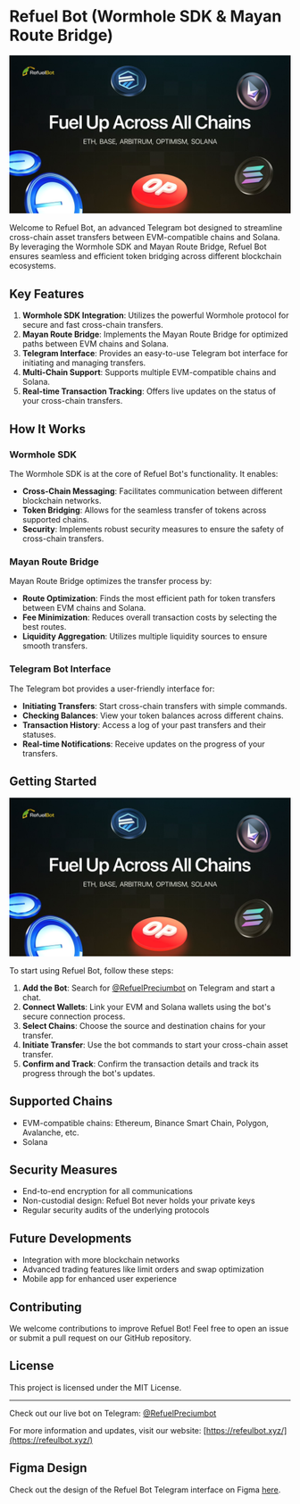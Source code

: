 # Refuel Bot (Wormhole SDK & Mayan Route Bridge)
[![Refuel Bot Logo](images/refuel.jpg)](https://x.com/refuelbot)

Welcome to Refuel Bot, an advanced Telegram bot designed to streamline cross-chain asset transfers between EVM-compatible chains and Solana. By leveraging the Wormhole SDK and Mayan Route Bridge, Refuel Bot ensures seamless and efficient token bridging across different blockchain ecosystems.

## Key Features

1. **Wormhole SDK Integration**: Utilizes the powerful Wormhole protocol for secure and fast cross-chain transfers.
2. **Mayan Route Bridge**: Implements the Mayan Route Bridge for optimized paths between EVM chains and Solana.
3. **Telegram Interface**: Provides an easy-to-use Telegram bot interface for initiating and managing transfers.
4. **Multi-Chain Support**: Supports multiple EVM-compatible chains and Solana.
5. **Real-time Transaction Tracking**: Offers live updates on the status of your cross-chain transfers.

## How It Works

### Wormhole SDK

The Wormhole SDK is at the core of Refuel Bot's functionality. It enables:

- **Cross-Chain Messaging**: Facilitates communication between different blockchain networks.
- **Token Bridging**: Allows for the seamless transfer of tokens across supported chains.
- **Security**: Implements robust security measures to ensure the safety of cross-chain transfers.

### Mayan Route Bridge

Mayan Route Bridge optimizes the transfer process by:

- **Route Optimization**: Finds the most efficient path for token transfers between EVM chains and Solana.
- **Fee Minimization**: Reduces overall transaction costs by selecting the best routes.
- **Liquidity Aggregation**: Utilizes multiple liquidity sources to ensure smooth transfers.

### Telegram Bot Interface

The Telegram bot provides a user-friendly interface for:

- **Initiating Transfers**: Start cross-chain transfers with simple commands.
- **Checking Balances**: View your token balances across different chains.
- **Transaction History**: Access a log of your past transfers and their statuses.
- **Real-time Notifications**: Receive updates on the progress of your transfers.

## Getting Started


[![Watch the video](images/refuel.jpg)](/images/-2052795888237864132.mp4)

To start using Refuel Bot, follow these steps:

1. **Add the Bot**: Search for [@RefuelPreciumbot](https://t.me/RefuelPreciumbot) on Telegram and start a chat.
2. **Connect Wallets**: Link your EVM and Solana wallets using the bot's secure connection process.
3. **Select Chains**: Choose the source and destination chains for your transfer.
4. **Initiate Transfer**: Use the bot commands to start your cross-chain asset transfer.
5. **Confirm and Track**: Confirm the transaction details and track its progress through the bot's updates.

## Supported Chains

- EVM-compatible chains: Ethereum, Binance Smart Chain, Polygon, Avalanche, etc.
- Solana

## Security Measures

- End-to-end encryption for all communications
- Non-custodial design: Refuel Bot never holds your private keys
- Regular security audits of the underlying protocols

## Future Developments

- Integration with more blockchain networks
- Advanced trading features like limit orders and swap optimization
- Mobile app for enhanced user experience

## Contributing

We welcome contributions to improve Refuel Bot! Feel free to open an issue or submit a pull request on our GitHub repository.

## License

This project is licensed under the MIT License.

---

Check out our live bot on Telegram: [@RefuelPreciumbot](https://t.me/RefuelPreciumbot)

For more information and updates, visit our website: [https://refeulbot.xyz/](https://refeulbot.xyz/)

## Figma Design

Check out the design of the Refuel Bot Telegram interface on Figma [here](https://www.figma.com/design/d12Rj28pGcmxliEXWLhuD0?node-id=).
